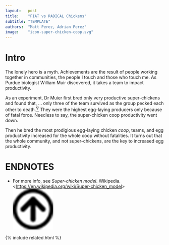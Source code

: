 ```yaml
---
layout:   post
title:    "FIAT vs RADICAL Chickens"
subtitle: "TEMPLATE"
authors:  "Matt Perez, Adrian Perez"
image:    "icon-super-chicken-coop.svg"
---
```


<div style="display:none;">
 <p>The lonely hero is a myth. Achievements are the result of people working together in communities, the people I touch and those who touch me.</p>
</div>

<h1>Intro</h1>
 <p>The lonely hero is a myth. Achievements are the result of people working together in communities, the people I touch and those who touch me. As Purdue biologist William Muir discovered, it takes a team to impact productivity.</p>
 <p>As an experiment, Dr Muier first bred only very productive super-chickens and found that, <span class="_quotespan">&hellip; only three of the team survived as the group pecked each other to death.</span><a href="#en01"><sup id="bm01">&hairsp;&nabla;&hairsp;</sup></a> They were the highest egg-laying producers only because of fatal force. Needless to say, the super-chicken coop productivity went down.</p>
 <p>Then he bred the most prodigious egg-laying chicken <em>coop</em>, teams, and egg productivity increased for the whole coop without fatalities. It turns out that the whole community, and not super-chickens, are the key to increased egg productivity.</p>

<h1 class="_section">ENDNOTES</h1>
 <ul>
  <li id="en01">
   <p class="_list-item">
    For more info, see <em>Super-chicken model</em>. Wikipedia.
    <<a href="https://en.wikipedia.org/wiki/Super-chicken_model" target="_blank">https://en.wikipedia.org/wiki/Super-chicken_model</a>>
    <a class="_uparrow" href="#bm01"><img src="/assets/img/arrow-up-icon.png"></a>
   </p>
  </li>
 </ul>

{% include related.html %}
